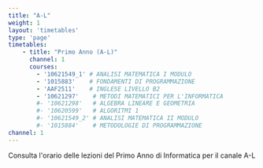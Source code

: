 ```yaml
---
title: "A-L"
weight: 1
layout: 'timetables'
type: 'page'
timetables:
    - title: "Primo Anno (A-L)"
      channel: 1
      courses: 
        - '10621549_1' # ANALISI MATEMATICA I MODULO
        - '1015883'    # FONDAMENTI DI PROGRAMMAZIONE
        - 'AAF2511'    # INGLESE LIVELLO B2
        - '10621297'    # METODI MATEMATICI PER L'INFORMATICA
        #- '10621298'   # ALGEBRA LINEARE E GEOMETRIA
        #- '10620599'   # ALGORITMI 1
        #- '10621549_2' # ANALISI MATEMATICA II MODULO
        #- '1015884'    # METODOLOGIE DI PROGRAMMAZIONE
channel: 1
---
```


Consulta l'orario delle lezioni del Primo Anno di Informatica per il canale A-L
